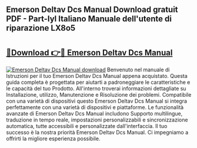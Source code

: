 ## Emerson Deltav Dcs Manual Download gratuit PDF - Part-Iyl Italiano Manuale dell'utente di riparazione LX8o5

# <h2><a href="http://dfcqfvy.blite.top/?on=Emerson+Deltav+Dcs+Manual">🔗Download 👉🔴 Emerson Deltav Dcs Manual</a></h2>

[![Emerson Deltav Dcs Manual download](https://i.imgur.com/lujVjoI.png)](http://dfcqfvy.blite.top/?on=Emerson+Deltav+Dcs+Manual)
Benvenuto nel manuale di Istruzioni per il tuo Emerson Deltav Dcs Manual appena acquistato. Questa guida completa è progettata per aiutarti a padroneggiare le caratteristiche e le capacità del tuo Prodotto. All'interno troverai informazioni dettagliate su Installazione, utilizzo, Manutenzione e Risoluzione dei problemi. Compatibile con una varietà di dispositivi questo Emerson Deltav Dcs Manual si integra perfettamente con una varietà di dispositivi e piattaforme. Le funzionalità avanzate di Emerson Deltav Dcs Manual includono Supporto multilingue, traduzione in tempo reale, impostazioni personalizzabili e sincronizzazione automatica, tutte accessibili e personalizzate dall'interfaccia. Il tuo successo è la nostra priorità Emerson Deltav Dcs Manual. Ci impegniamo a offrirti la migliore esperienza possibile.
